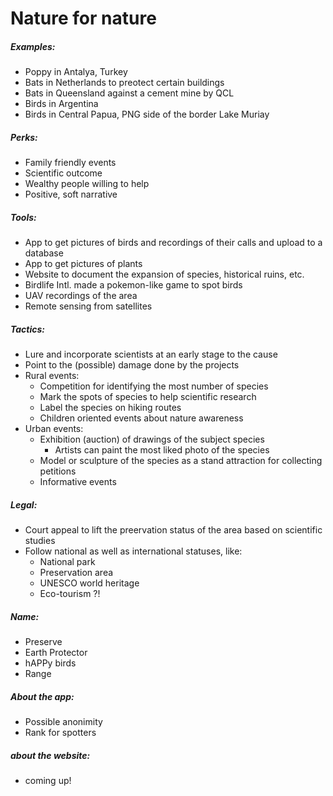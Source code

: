 # Nature for nature

##### Examples:
- Poppy in Antalya, Turkey
- Bats in Netherlands to preotect certain buildings             
- Bats in Queensland against a cement mine by QCL    
- Birds in Argentina
- Birds in Central Papua, PNG side of the border Lake Muriay
                                                         
##### Perks:                                
- Family friendly events                           
- Scientific outcome
- Wealthy people willing to help                           
- Positive, soft narrative                                 
                                                                                                                                                      
##### Tools:                
- App to get pictures of birds and recordings of their calls and upload to a database
- App to get pictures of plants
- Website to document the expansion of species, historical ruins, etc. 
- Birdlife Intl. made a pokemon-like game to spot birds
- UAV recordings of the area
- Remote sensing from satellites

##### Tactics:
- Lure and incorporate scientists at an early stage to the cause
- Point to the (possible) damage done by the projects
- Rural events:
  - Competition for identifying the most number of species
  - Mark the spots of species to help scientific research
  - Label the species on hiking routes
  - Children oriented events about nature awareness
- Urban events:
  - Exhibition (auction) of drawings of the subject species
    - Artists can paint the most liked photo of the species
  - Model or sculpture of the species as a stand attraction for collecting petitions
  - Informative events

##### Legal:
- Court appeal to lift the preervation status of the area based on scientific studies
- Follow national as well as international statuses, like:
  - National park
  - Preservation area
  - UNESCO world heritage
  - Eco-tourism ?!

##### Name:
- Preserve
- Earth Protector
- hAPPy birds
- Range

##### About the app:
- Possible anonimity
- Rank for spotters

##### about the website:
- coming up!
